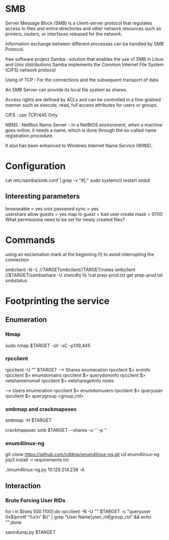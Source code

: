 # SMB

Server Message Block (SMB) is a client-server protocol that regulates access to files and entire directories and other network resources such as printers, routers, or interfaces released for the network.

Information exchange between different processes can ba handled by SMB Protocol.

free software project Samba : solution that enables the use of SMB in Linux and Unix distributions
Samba implements the Common Internet File System (CIFS) network protocol

Using of TCP : For the connections and the subsequent transport of data

An SMB Server can provide its local file system as shares.

Access rights are defined by ACLs and can be controlled in a fine-grained manner such as execute, read, full access attributes for users or groups.


CIFS : use TCP/445 Only

NBNS : NetBios Name Server - In a NetBIOS environment, when a machine goes online, it needs a name, which is done through the so-called name registration procedure.

It also has been enhanced to Windows Internet Name Service (WINS).

# Configuration

cat /etc/samba/smb.conf | grep -v "#\|\;"
sudo systemctl restart smbd

## Interesting parameters 

browseable = yes
unix password sync = yes	
usershare allow guests = yes
map to guest = bad user	
create mask = 0700	What permissions need to be set for newly created files?

# Commands

using an exclamation mark at the beginning (!<cmd>) to avoid interrupting the connection

smbclient -N -L //$TARGET
smbclient //$TARGET/notes
smbclient //$TARGET/sambashare -U ziwicdhj
!ls
!cat prep-prod.txt
get prep-prod.txt
smbstatus

# Footprinting the service

## Enumeration

### Nmap

sudo nmap $TARGET -sV -sC -p139,445

### rpcclient

rpcclient -U "" $TARGET
--> Shares enumeration
rpcclient $> srvinfo
rpcclient $> enumdomains
rpcclient $> querydominfo
rpcclient $> netshareenumall
rpcclient $> netsharegetinfo notes

--> Users enumeration
rpcclient $> enumdomusers
rpcclient $> queryuser <RID>
rpcclient $> querygroup <group_rid>

### smbmap and crackmapexec

smbmap -H $TARGET

crackmapexec smb $TARGET --shares -u '' -p ''

### enum4linux-ng

git clone https://github.com/cddmp/enum4linux-ng.git
cd enum4linux-ng
pip3 install -r requirements.txt

./enum4linux-ng.py 10.129.214.238 -A


## Interaction

### Brute Forcing User RIDs

for i in $(seq 500 1100);do rpcclient -N -U "" $TARGET -c "queryuser 0x$(printf '%x\n' $i)" | grep "User Name\|user_rid\|group_rid" && echo "";done

samrdump.py $TARGET

